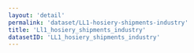 ```yaml
---
layout: 'detail'
permalink: 'dataset/LL1-hosiery-shipments-industry'
title: 'Ll1_hosiery_shipments_industry'
datasetID: 'LL1_hosiery_shipments_industry'
---
```

